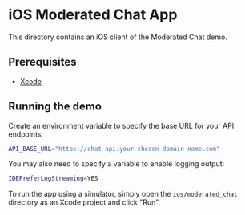 # iOS Moderated Chat App

This directory contains an iOS client of the Moderated Chat demo.

## Prerequisites

- [Xcode](https://developer.apple.com/xcode/)

## Running the demo

Create an environment variable to specify the base URL for your API endpoints.

```bash
API_BASE_URL="https://chat-api.your-chosen-domain-name.com"
```

You may also need to specify a variable to enable logging output:

```bash
IDEPreferLogStreaming=YES
```

To run the app using a simulator, simply open the `ios/moderated_chat` directory as an Xcode project and click "Run". 
